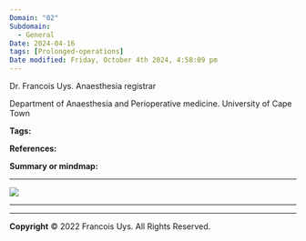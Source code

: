 ```yaml
---
Domain: "02"
Subdomain:
  - General
Date: 2024-04-16
tags: [Prolonged-operations]
Date modified: Friday, October 4th 2024, 4:58:09 pm
---
```


Dr. Francois Uys. Anaesthesia registrar

Department of Anaesthesia and Perioperative medicine. University of Cape Town

**Tags:**

**References:**

**Summary or mindmap:**

---------------------------------------------------------------------------------------------

![](Pasted%20image%2020240314164459.png)

---


---

**Copyright**
© 2022 Francois Uys. All Rights Reserved.
